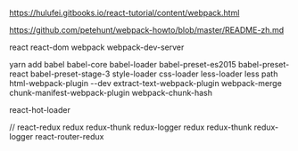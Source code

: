 https://hulufei.gitbooks.io/react-tutorial/content/webpack.html

https://github.com/petehunt/webpack-howto/blob/master/README-zh.md


react react-dom webpack webpack-dev-server



yarn add babel babel-core babel-loader babel-preset-es2015 babel-preset-react babel-preset-stage-3 style-loader css-loader less-loader less path html-webpack-plugin --dev
extract-text-webpack-plugin
webpack-merge
chunk-manifest-webpack-plugin
webpack-chunk-hash

react-hot-loader

//
react-redux redux redux-thunk redux-logger redux redux-thunk redux-logger react-router-redux


